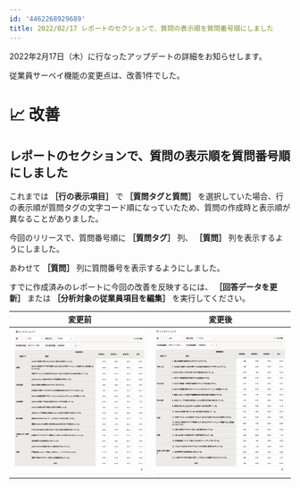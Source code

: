 ```yaml
---
id: '4462268929689'
title: 2022/02/17 レポートのセクションで、質問の表示順を質問番号順にしました
---
```

2022年2月17日（木）に行なったアップデートの詳細をお知らせします。

従業員サーベイ機能の変更点は、改善1件でした。

# 📈 改善

## レポートのセクションで、質問の表示順を質問番号順にしました

これまでは **［行の表示項目］** で **［質問タグと質問］** を選択していた場合、行の表示順が質問タグの文字コード順になっていたため、質問の作成時と表示順が異なることがありました。

今回のリリースで、質問番号順に **［質問タグ］** 列、 **［質問］** 列を表示するようにしました。

あわせて **［質問］** 列に質問番号を表示するようにしました。

すでに作成済みのレポートに今回の改善を反映するには、 **［回答データを更新］** または **［分析対象の従業員項目を編集］** を実行してください。

| 変更前 | 変更後 |
| --- | --- |
| ![](./before.png) | ![](./after.png) |
